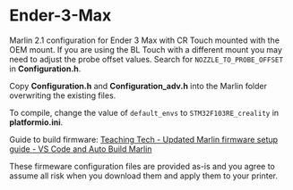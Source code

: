 # Ender-3-Max
Marlin 2.1 configuration for Ender 3 Max with CR Touch mounted with the OEM mount. If you are using the BL Touch with a different mount you may need to adjust the probe offset values. Search for `NOZZLE_TO_PROBE_OFFSET` in **Configuration.h**.

Copy **Configuration.h** and **Configuration_adv.h** into the Marlin folder overwriting the existing files.

To compile, change the value of `default_envs` to `STM32F103RE_creality` in **platformio.ini**.

Guide to build firmware: [Teaching Tech - Updated Marlin firmware setup guide - VS Code and Auto Build Marlin](https://www.youtube.com/watch?v=eq_ygvHF29I)

These firmeware configuration files are provided as-is and you agree to assume all risk when you download them and apply them to your printer.
